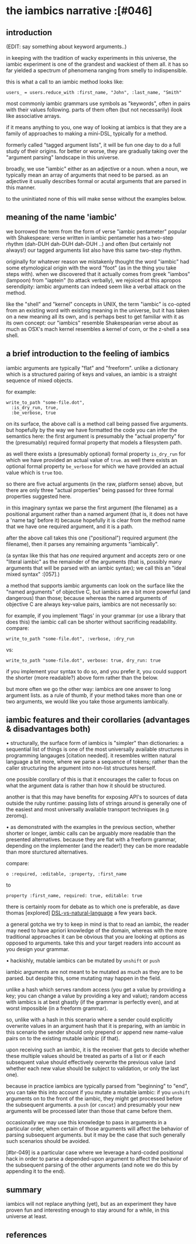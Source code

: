 # the iambics narrative :[#046]


## introduction

(EDIT: say something about keyword arguments..)

in keeping with the tradition of wacky experiments in this universe,
the iambic experiment is one of the grandest and wackiest of them all.
it has so far yielded a spectrum of phenomena ranging from smelly to
indispensible.

this is what a call to an iambic method looks like:

    users_ = users.reduce_with :first_name, "John", :last_name, "Smith"

most commonly iambic grammars use symbols as "keywords", often in pairs
with their values following. parts of them often (but not necessarily)
ilook like associative arrays.

if it means anything to you, one way of looking at iambics is that they
are a family of approaches to making a mini-DSL, typically for a method.

formerly called "tagged argument lists", it will be fun one day to do a
full study of their origins. for better or worse, they are gradually
taking over the "argument parsing" landscape in this universe.

broadly, we use "iambic" either as an adjective or a noun. when a noun,
we typically mean an array of arguments that need to be parsed. as an
adjective it usually describes formal or acutal arguments that are
parsed in this manner.

to the uninitiated none of this will make sense without the examples
below.




## meaning of the name 'iambic'

we borrowed the term from the form of verse "iambic pentameter" popular
with Shakespeare: verse written in iambic pentameter has a two-step
rhythm (dah-DUH dah-DUH dah-DUH ..) and often (but certainly not
always!) our tagged arguments list also have this same two-step rhythm.

originally for whatever reason we mistakenly thought the word "iambic" had
some etymological origin with the word "foot" (as in the thing you take
steps with). when we discovered that it actually comes from greek "iambos"
(lampoon) from "iaptein" (to attack verbally), we rejoiced at this apropos
serendipity: iambic arguments can indeed seem like a verbal attack on the
method.

like the "shell" and "kernel" concepts in UNIX, the term "iambic" is
co-opted from an existing word with existing meaning in the universe,
but it has taken on a new meaning all its own, and is perhaps best to
get familiar with it as its own concept: our "iambics" resemble
Shakespearian verse about as much as OSX's mach kernel resembles a
kernel of corn, or the z-shell a sea shell.




## a brief introduction to the feeling of iambics

iambic arguments are typically "flat" and "freeform". unlike a
dictionary which is a structured pairing of keys and values, an iambic
is a straight sequence of mixed objects.

for example:

    write_to_path "some-file.dot",
      :is_dry_run, true,
      :be_verbose, true

on its surface, the above call is a method call being passed five
arguments. but hopefully by the way we have formatted the code you can
infer the semantics here: the first argument is presumably the "actual
property" for the (presumably) required formal property that models a
filesystem path.

as well there exists a (presumably optional) formal property `is_dry_run`
for which we have provided an actual value of `true`.  as well there
exists an optional formal property `be_verbose` for which we have
provided an actual value which is `true` too.

so there are five actual arguments (in the raw, platform sense) above,
but there are only three "actual properties" being passed for three
formal properties suggested here.

in this imaginary syntax we parse the first argument (the filename) as a
positional argument rather than a named argument (that is, it does not
have a 'name tag' before it) because hopefully it is clear from the
method name that we have one required argument, and it is a path.

after the above call takes this one ("positional") required argument
(the filename), then it parses any remaining arguments "iambically".

(a syntax like this that has *one* required argument and accepts zero or
one "literal iambic" as the remainder of the arguments (that is, possibly
many arguments that will be parsed with an iambic syntax); we call this
an "ideal mixed syntax" :[057].)



a method that supports iambic arguments can look on the surface like the
"named arguments" of objective C, but iambics are a bit more powerful
(and dangerous) than those; because whereas the named arguments of
objective C are always key-value pairs, iambics are not necessarily so:

for example, if you implement 'flags' in your grammar (or use a library
that does this) the iambic call can be shorter without sacrificing
readability. compare:

    write_to_path "some-file.dot", :verbose, :dry_run

vs:

    write_to_path "some-file.dot", verbose: true, dry_run: true


if you implement your syntax to do so, and you prefer it, you could
support the shorter (more readable?) above form rather than the below.

but more often we go the other way: iambics are one answer to long
argument lists. as a rule of thumb, if your method takes more than one
or two arguments, we would like you take those arguments iambically.



## iambic features and their corollaries (advantages & disadvantages both)

• structurally, the surface form of iambics is "simpler" than
  dictionaries: a sequential list of things is one of the most
  universally available structures in programming langauges [citation
  needed]. it resembles written natural language a bit more, where we
  parse a sequence of tokens; rather than the caller structuring the
  argument into non-list structures herself.

  one possible corollary of this is that it encourages the caller to
  focus on what the argument data is rather than how it should be
  structured.

  another is that this may have benefits for exposing API's to sources
  of data outside the ruby runtime: passing lists of strings around is
  generally one of the easiest and most universally available transport
  techniques (e.g zeromq).


• as demonstrated with the examples in the previous section, whether shorter
  or longer, iambic calls can be arguably more readable than the presented
  alternatives. because they are flat with a freeform grammar, depending on
  the implementer (and the reader!) they can be more readable than more
  sturctured alternatives.

  compare:

    o :required, :editable, :property, :first_name

  to

    property :first_name, required: true, editable: true

  there is certainly room for debate as to which one is preferable, as
  dave thomas [explored] [DSL-vs-natural-language] a few years back.

  a general gotcha we try to keep in mind is that to read an iambic, the
  reader may need to have apriori knowledge of the domain, whereas with
  the more traditional approaches it can be obvious that you are looking
  at options as opposed to arguments. take this and your target readers
  into account as you design your grammar.



• hackishly, mutable iambics can be mutated by `unshift` or `push`

  iambic arguments are not meant to be mutated as much as they are to be
  parsed. but despite this, some mutating may happen in the field.

  unlike a hash which serves random access (you get a value by providing
  a key; you can change a value by providing a key and value); random
  access with iambics is at best ghastly (if the grammar is perfectly
  even), and at worst impossible (in a freeform grammar).

  so, unlike with a hash in this scenario where a sender could explicitly
  overwrite values in an argument hash that it is preparing, with an
  iambic in this scenario the sender should only prepend or append new
  name-value pairs on to the existing mutable iambic (if that).

  upon receiving such an iambic, it is the receiver that gets to decide
  whether these multiple values should be treated as parts of a list or
  if each subsequent value should effectively overwrite the previous value
  (and whether each new value should be subject to validation, or only
  the last one).

  because in practice iambics are typically parsed from "beginning" to
  "end", you can take this into account if you mutate a mutable iambic:
  if you `unshift` arguments on to the front of the iambic, they might
  get processed before the subsequent arguments. a `push` (or `concat`)
  and presumably your new arguments will be processed later than those
  that came before them.

  occasionally we may use this knowledge to pass in arguments in a
  particular order, when certain of those arguments will affect the
  behavior of parsing subsequent arguments. but it may be the case that
  such generally such scenarios should be avoided.

  [#br-049] is a particular case where we leverage a hard-coded
  positional hack in order to parse a depended-upon argument to affect
  the behavior of the subsequent parsing of the other arguments (and
  note we do this by appending it to the end).



## summary

iambics will not replace anything (yet), but as an experiment they have
proven fun and interesting enough to stay around for a while, in this
universe at least.




## references

   [DSL-vs-natural-language]: http://pragdave.me/blog/2008/03/10/the-language-in-domainspecific-language-doesnt-mean-english-or-french-or-japanese-or-/
